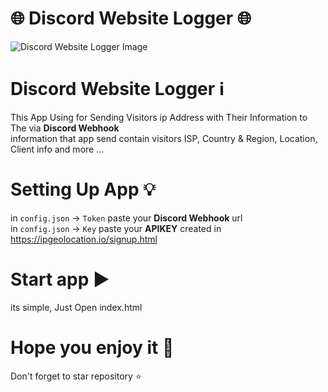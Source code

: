 # 🌐 Discord Website Logger 🌐
![Discord Website Logger Image](https://cdn.discordapp.com/attachments/1004894678350573608/1008145253628391524/unknown.png)</br>
# Discord Website Logger ℹ️
This App Using for Sending Visitors ip Address with Their Information to The via **Discord Webhook**</br>
information that app send contain visitors ISP, Country & Region,  Location, Client info and more ...
# Setting Up App 💡
in `config.json` -> `Token` paste your **Discord Webhook** url </br>
in `config.json` -> `Key` paste your **APIKEY** created in https://ipgeolocation.io/signup.html
# Start app ▶️
its simple, Just Open index.html </br>
# Hope you enjoy it 💓
Don't forget to star repository ⭐
